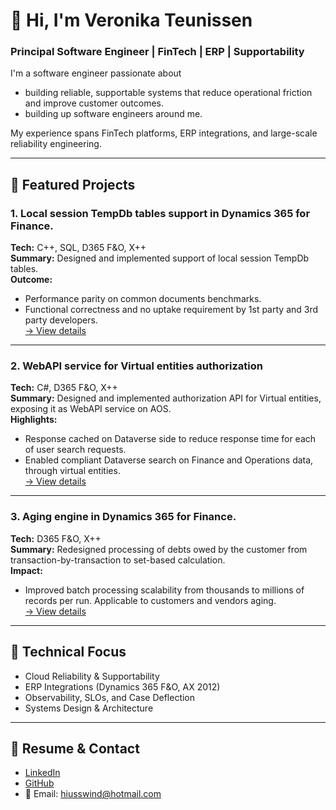 # 👋 Hi, I'm Veronika Teunissen  
### Principal Software Engineer | FinTech | ERP | Supportability  

I'm a software engineer passionate about 
- building reliable, supportable systems that reduce operational friction and improve customer outcomes.  
- building up software engineers around me.  

My experience spans FinTech platforms, ERP integrations, and large-scale reliability engineering.  

---

## 🧩 Featured Projects  

### 1. Local session TempDb tables support in Dynamics 365 for Finance.  
**Tech:** C++, SQL, D365 F&O, X++  
**Summary:** Designed and implemented support of local session TempDb tables.  
**Outcome:**  
- Performance parity on common documents benchmarks.  
- Functional correctness and no uptake requirement by 1st party and 3rd party developers.   
[→ View details](projects/local_tempdb.md)  

---

### 2. WebAPI service for Virtual entities authorization  
**Tech:** C#, D365 F&O, X++  
**Summary:** Designed and implemented authorization API for Virtual entities, exposing it as WebAPI service on AOS.  
**Highlights:**  
- Response cached on Dataverse side to reduce response time for each of user search requests.
- Enabled compliant Dataverse search on Finance and Operations data, through virtual entities.  
[→ View details](projects/ve_authorization.md)

---

### 3. Aging engine in Dynamics 365 for Finance.  
**Tech:**  D365 F&O, X++  
**Summary:** Redesigned processing of debts owed by the customer from transaction-by-transaction to set-based calculation.  
**Impact:**  
- Improved batch processing scalability from thousands to millions of records per run. Applicable to customers and vendors aging.  
[→ View details](projects/aging_engine.md)

---

## 🧠 Technical Focus
- Cloud Reliability & Supportability
- ERP Integrations (Dynamics 365 F&O, AX 2012)
- Observability, SLOs, and Case Deflection
- Systems Design & Architecture

---

## 📄 Resume & Contact
- [LinkedIn](https://www.linkedin.com/in/veronika-teunissen-24766b57/)  
- [GitHub](https://github.com/Vika5006)  
- 📧 Email: hiusswind@hotmail.com  


